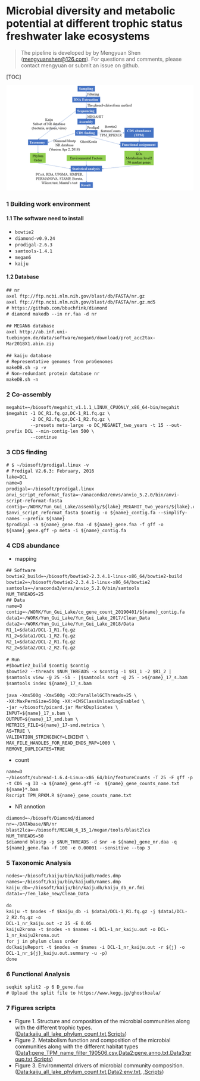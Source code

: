 # Microbial diversity and metabolic potential at different trophic status freshwater lake ecosystems

> The pipeline is developed by  by Mengyuan Shen ([mengyuanshen@126.com](mailto:mengyuanshen@126.com)). For questions and comments, please contact mengyuan or submit an issue on github.

[TOC]

![An overview of analysis pipeline to metagenome](Datasets/An_overview_of_analysis_pipeline_to_metagenome.png)

### 1 Building work environment

#### 1.1 The software need to install

- `bowtie2`
- `diamond-v0.9.24`
- `prodigal-2.6.3`
- `samtools-1.4.1`
- `megan6`
- `kaiju`

#### 1.2 Database

```shell
## nr
axel ftp://ftp.ncbi.nlm.nih.gov/blast/db/FASTA/nr.gz
axel ftp://ftp.ncbi.nlm.nih.gov/blast/db/FASTA/nr.gz.md5
# https://github.com/bbuchfink/diamond
# diamond makedb --in nr.faa -d nr

## MEGAN6 database
axel http://ab.inf.uni-tuebingen.de/data/software/megan6/download/prot_acc2tax-Mar2018X1.abin.zip

## kaiju database
# Representative genomes from proGenomes
makeDB.sh -p -v
# Non-redundant protein database nr
makeDB.sh -n 
```
### 2 Co-assembly

```shell
megahit=~/biosoft/megahit_v1.1.1_LINUX_CPUONLY_x86_64-bin/megahit
$megahit -1 DC_R1.fq.gz,DC-1_R1.fq.gz \
		 -2 DC_R2.fq.gz,DC-1_R2.fq.gz \
         --presets meta-large -o DC_MEGAHIT_two_years -t 15 --out-prefix DCL --min-contig-len 500 \
         --continue
```
### 3 CDS finding
```shell
# $ ~/biosoft/prodigal.linux -v
# Prodigal V2.6.3: February, 2016
lake=DCL
name=D
prodigal=~/biosoft/prodigal.linux
anvi_script_reformat_fasta=~/anaconda3/envs/anvio_5.2.0/bin/anvi-script-reformat-fasta
contig=~/WORK/Yun_Gui_Lake/assembly/${lake}_MEGAHIT_two_years/${lake}.contigs.fa
$anvi_script_reformat_fasta $contig -o ${name}_contig.fa --simplify-names --prefix ${name}
$prodigal -a ${name}_gene.faa -d ${name}_gene.fna -f gff -o ${name}_gene.gff -p meta -i ${name}_contig.fa
```
### 4 CDS abundance 
- mapping
```shell
## Software
bowtie2_build=~/biosoft/bowtie2-2.3.4.1-linux-x86_64/bowtie2-build
bowtie2=~/biosoft/bowtie2-2.3.4.1-linux-x86_64/bowtie2
samtools=~/anaconda3/envs/anvio_5.2.0/bin/samtools
NUM_THREADS=25
## Data
name=D
contig=~/WORK/Yun_Gui_Lake/co_gene_count_20190401/${name}_contig.fa
data1=~/WORK/Yun_Gui_Lake/Yun_Gui_Lake_2017/Clean_Data
data2=~/WORK/Yun_Gui_Lake/Yun_Gui_Lake_2018/Data
R1_1=$data1/DCL-1_R1.fq.gz
R1_2=$data1/DCL-1_R2.fq.gz
R2_1=$data2/DCL-2_R1.fq.gz
R2_2=$data2/DCL-2_R2.fq.gz

# Run
#$bowtie2_build $contig $contig
$bowtie2 --threads $NUM_THREADS -x $contig -1 $R1_1 -2 $R1_2 | $samtools view -@ 25 -Sb - |$samtools sort -@ 25 - >${name}_17_s.bam
$samtools index ${name}_17_s.bam

java -Xms500g -Xmx500g -XX:ParallelGCThreads=25 \
-XX:MaxPermSize=500g -XX:+CMSClassUnloadingEnabled \
-jar ~/biosoft/picard.jar MarkDuplicates \
INPUT=${name}_17_s.bam \
OUTPUT=${name}_17_smd.bam \
METRICS_FILE=${name}_17-smd.metrics \
AS=TRUE \
VALIDATION_STRINGENCY=LENIENT \
MAX_FILE_HANDLES_FOR_READ_ENDS_MAP=1000 \
REMOVE_DUPLICATES=TRUE
```

- count

```shell
name=D
~/biosoft/subread-1.6.4-Linux-x86_64/bin/featureCounts -T 25 -F gff -p -t CDS -g ID -a ${name}_gene.gff -o  ${name}_gene_counts_name.txt ${name}*.bam
Rscript TPM_RPKM.R ${name}_gene_counts_name.txt
```

- NR annotion
```shell
diamond=~/biosoft/Diamond/diamond
nr=~/DATAbase/NR/nr
blast2lca=~/biosoft/MEGAN_6_15_1/megan/tools/blast2lca
NUM_THREADS=50
$diamond blastp -p $NUM_THREADS -d $nr -o ${name}_gene_nr.daa -q ${name}_gene.faa -f 100 -e 0.00001 --sensitive --top 3
```

### 5 Taxonomic Analysis

```shell
nodes=~/biosoft/kaiju/bin/kaijudb/nodes.dmp
names=~/biosoft/kaiju/bin/kaijudb/names.dmp
kaiju_db=~/biosoft/kaiju/bin/kaijudb/kaiju_db_nr.fmi
data1=~/Ten_lake_new/Clean_Data

do
kaiju -t $nodes -f $kaiju_db -i $data1/DCL-1_R1.fq.gz -j $data1/DCL-2_R2.fq.gz -o
DCL-1_nr_kaiju.out -z 25 -E 0.05
kaiju2krona -t $nodes -n $names -i DCL-1_nr_kaiju.out -o DCL-1_nr_kaiju2krona.out
for j in phylum class order
do(kaijuReport -t $nodes -n $names -i DCL-1_nr_kaiju.out -r ${j} -o
DCL-1_nr_${j}_kaiju.out.summary -u -p)
done
```

### 6 Functional Analysis
```shell
seqkit split2 -p 6 D_gene.faa
# Upload the split file to https://www.kegg.jp/ghostkoala/
```

### 7 Figures  scripts

- Figure 1. Structure and composition of the microbial communities along with the different trophic types. ([Data:kaiju_all_lake_phylum_count.txt](https://raw.githubusercontent.com/shenmengyuan/Yun-Gui_plateau_lake/master/Datasets/kaiju_all_lake_phylum_count.txt),[Scripts](https://raw.githubusercontent.com/shenmengyuan/Yun-Gui_plateau_lake/master/Scripts/Figure_1.R))
- Figure 2. Metabolism function and composition of the microbial communities along with the different habitat types ([Data1:gene_TPM_name_filter_190506.csv](https://raw.githubusercontent.com/shenmengyuan/Yun-Gui_plateau_lake/master/Datasets/gene_TPM_name_filter_190506.csv),[Data2:gene.anno.txt](https://raw.githubusercontent.com/shenmengyuan/Yun-Gui_plateau_lake/master/Datasets/gene.anno.txt),[Data3:group.txt](https://raw.githubusercontent.com/shenmengyuan/Yun-Gui_plateau_lake/master/Datasets/group.txt),[Scripts](https://raw.githubusercontent.com/shenmengyuan/Yun-Gui_plateau_lake/master/Scripts/Figure_2.R))
- Figure 3. Environmental drivers of microbial community composition.  ([Data:kaiju_all_lake_phylum_count.txt](https://raw.githubusercontent.com/shenmengyuan/Yun-Gui_plateau_lake/master/Datasets/kaiju_all_lake_phylum_count.txt),[Data2:env.txt](https://raw.githubusercontent.com/shenmengyuan/Yun-Gui_plateau_lake/master/Datasets/env.txt), ,[Scripts](https://raw.githubusercontent.com/shenmengyuan/Yun-Gui_plateau_lake/master/Scripts/Figure_3.R))


